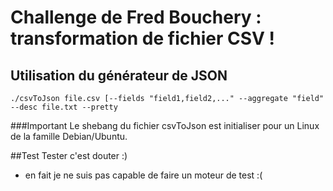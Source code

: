 # Challenge de Fred Bouchery : transformation de fichier CSV !

## Utilisation du générateur de JSON

`./csvToJson file.csv [--fields "field1,field2,..." --aggregate "field" --desc file.txt --pretty`


###Important
Le shebang du fichier csvToJson est initialiser pour un Linux de la famille Debian/Ubuntu.

##Test
Tester c'est douter :)

- en fait je ne suis pas capable de faire un moteur de test :( 
